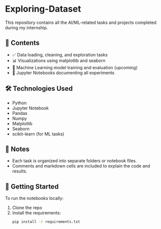 # Exploring-Dataset

This repository contains all the AI/ML-related tasks and projects completed during my internship.

## 📁 Contents

- ✅ Data loading, cleaning, and exploration tasks
- 📊 Visualizations using matplotlib and seaborn
- 🤖 Machine Learning model training and evaluation (upcoming)
- 📓 Jupyter Notebooks documenting all experiments

## 🛠️ Technologies Used

- Python
- Jupyter Notebook
- Pandas
- Numpy
- Matplotlib
- Seaborn
- scikit-learn (for ML tasks)

## 📌 Notes

- Each task is organized into separate folders or notebook files.
- Comments and markdown cells are included to explain the code and results.

## 🚀 Getting Started

To run the notebooks locally:
1. Clone the repo
2. Install the requirements:  
   ```bash
   pip install -r requirements.txt
